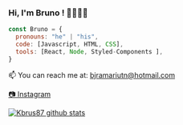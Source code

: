 ### Hi, I'm Bruno ! 👋🐱‍👤👨

```javascript
const Bruno = {
  pronouns: "he" | "his",
  code: [Javascript, HTML, CSS],
  tools: [React, Node, Styled-Components ],
}
```
📫 You can reach me at: bjramariutn@hotmail.com

[📷 Instagram](https://instagram.com/kbrus87)

[![Kbrus87 github stats](https://github-readme-stats.vercel.app/api?username=kbrus87)](https://github.com/anuraghazra/github-readme-stats)
<!--
**kbrus87/kbrus87** is a ✨ _special_ ✨ repository because its `README.md` (this file) appears on your GitHub profile.

Here are some ideas to get you started:

- 🔭 I’m currently working on ...
- 🌱 I’m currently learning ...
- 👯 I’m looking to collaborate on ...
- 🤔 I’m looking for help with ...
- 💬 Ask me about ...
- 📫 How to reach me: ...
- 😄 Pronouns: ...
- ⚡ Fun fact: ...
-->
